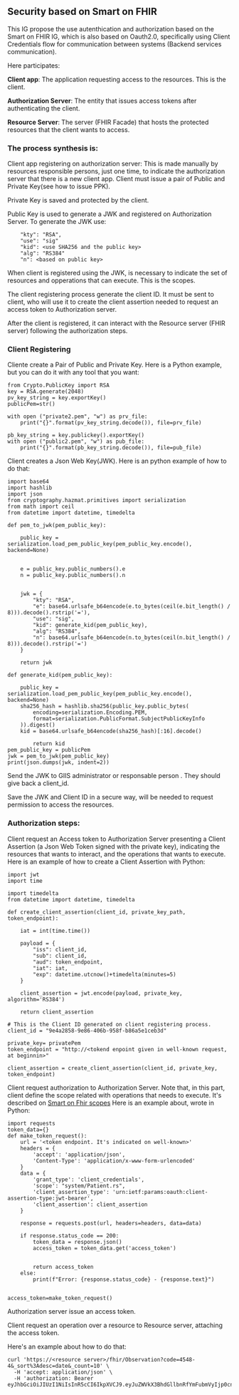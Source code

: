 ## Security based on Smart on FHIR

This IG propose the use autenthication and authorization based on the   Smart on FHIR IG, which is also based on Oauth2.0, specifically using Client Credentials flow for communication between systems (Backend services communication).

Here participates:

**Client app**: The application requesting access to the resources. This is the client.

**Authorization Server**: The entity that issues access tokens after authenticating the client.

**Resource Server**: The server (FHIR Facade) that hosts the protected resources that the client wants to access.

### The process synthesis is:
Client app registering on authorization server: This is made manually by resources responsible persons, just one time, to indicate the authorization server that there is a new client app. Client must issue a pair of Public and Private Key(see how to issue PPK).

Private Key is saved and protected by the client.

Public Key is used to generate a JWK and registered on Authorization Server. 
To generate the JWK use:

        "kty": "RSA",
        "use": "sig"
        "kid": <use SHA256 and the public key>
        "alg": "RS384"
        "n": <based on public key> 


When client is registered using the JWK, is necessary to indicate the set of resources and opperations that can execute. This is the scopes. 

The client registering process generate the client ID. It must be sent to client, who will use it to create the client assertion needed to request an access token to Authorization server.

After the client is registered, it can interact with the Resource server (FHIR server) following the authorization steps.

### Client Registering

Cliente create a Pair of Public and Private Key.
Here is a Python example, but you can do it with any tool that you want:

    from Crypto.PublicKey import RSA
    key = RSA.generate(2048)
    pv_key_string = key.exportKey()
    publicPem=str()
    
    with open ("private2.pem", "w") as prv_file:
        print("{}".format(pv_key_string.decode()), file=prv_file)
    
    pb_key_string = key.publickey().exportKey()
    with open ("public2.pem", "w") as pub_file:
        print("{}".format(pb_key_string.decode()), file=pub_file)


Client creates a Json Web Key(JWK). Here is an python example of how to do that:


    import base64
    import hashlib
    import json
    from cryptography.hazmat.primitives import serialization
    from math import ceil
    from datetime import datetime, timedelta
    
    def pem_to_jwk(pem_public_key):

        public_key = serialization.load_pem_public_key(pem_public_key.encode(), backend=None)
    
       
        e = public_key.public_numbers().e
        n = public_key.public_numbers().n
    
       
        jwk = {
            "kty": "RSA",
            "e": base64.urlsafe_b64encode(e.to_bytes(ceil(e.bit_length() / 8))).decode().rstrip('='),
            "use": "sig",  
            "kid": generate_kid(pem_public_key),
            "alg": "RS384",  
            "n": base64.urlsafe_b64encode(n.to_bytes(ceil(n.bit_length() / 8))).decode().rstrip('=')
        }
    
        return jwk
    
    def generate_kid(pem_public_key):
       
        public_key = serialization.load_pem_public_key(pem_public_key.encode(), backend=None)
        sha256_hash = hashlib.sha256(public_key.public_bytes(
            encoding=serialization.Encoding.PEM,
            format=serialization.PublicFormat.SubjectPublicKeyInfo
        )).digest()
        kid = base64.urlsafe_b64encode(sha256_hash)[:16].decode()
    
            return kid
    pem_public_key = publicPem
    jwk = pem_to_jwk(pem_public_key)
    print(json.dumps(jwk, indent=2))

Send the JWK to GIIS administrator or responsable person <add email contact here>.
They should give back a client_id.

Save the JWK and Client ID in a secure way, will be needed to request permission to access the resources. 




### Authorization steps:
Client request an Access token to Authorization Server presenting a Client Assertion (a Json Web Token signed with the private key), indicating the resources that wants to interact, and the operations that wants to execute.
Here is an example of how to create a Client Assertion with Python:


    import jwt
    import time
    
    import timedelta
    from datetime import datetime, timedelta
    
    def create_client_assertion(client_id, private_key_path, token_endpoint):
       
        iat = int(time.time())
   
        payload = {
            "iss": client_id,
            "sub": client_id,
            "aud": token_endpoint,
            "iat": iat,
            "exp": datetime.utcnow()+timedelta(minutes=5)
        }
    
        client_assertion = jwt.encode(payload, private_key, algorithm='RS384')
    
        return client_assertion
    
    # This is the Client ID generated on client registering process.
    client_id = "9e4a2858-9e86-406b-958f-b86a5e1ceb3d"

    private_key= privatePem
    token_endpoint = "http://<tokend enpoint given in well-known request, at beginnin>"
    
    client_assertion = create_client_assertion(client_id, private_key, token_endpoint)


Client request authorization to Authorization Server.
Note that, in this part, client define the scope related with operations that needs to execute. It's described on [Smart on Fhir scopes](http://hl7.org/fhir/smart-app-launch/scopes-and-launch-context.html)
Here is an example about, wrote in Python:

    import requests
    token_data={}
    def make_token_request():
        url = '<token endpoint. It's indicated on well-known>'
        headers = {
            'accept': 'application/json',
            'Content-Type': 'application/x-www-form-urlencoded'
        }
        data = {
            'grant_type': 'client_credentials',
            'scope': "system/Patient.rs",
            'client_assertion_type': 'urn:ietf:params:oauth:client-assertion-type:jwt-bearer',
            'client_assertion': client_assertion
        }
    
        response = requests.post(url, headers=headers, data=data)
        
        if response.status_code == 200:
            token_data = response.json()
            access_token = token_data.get('access_token')
            
            
            return access_token
        else:
            print(f"Error: {response.status_code} - {response.text}")
        
    
    access_token=make_token_request()

Authorization server issue an access token. 

Client request an operation over a resource to Resource server, attaching the access token.

Here's an example about how to do that:

```
curl 'https://<resource server>/fhir/Observation?code=4548-4&_sort%3Adesc=date&_count=10' \
  -H 'accept: application/json' \
  -H 'authorization: Bearer eyJhbGciOiJIUzI1NiIsInR5cCI6IkpXVCJ9.eyJuZWVkX3BhdGllbnRfYmFubmVyIjp0cnVlLCJzbWFydF9zdHlsZV91cmwiOiJodHRwczovL3NtYXJ0LmFyZ28ucnVuLy9zbWFydC1zdHlsZS5qc29uIiwicGF0aWVudCI6Ijg3YTMzOWQwLThjYWUtNDE4ZS04OWM3LTg2NTFlNmFhYjNjNiIsInRva2VuX3R5cGUiOiJiZWFyZXIiLCJzY29wZSI6ImxhdW5jaC9wYXRpZW50IHBhdGllbnQvT2JzZXJ2YXRpb24ucnMgcGF0aWVudC9QYXRpZW50LnJzIiwiY2xpZW50X2lkIjoiZGVtb19hcHBfd2hhdGV2ZXIiLCJleHBpcmVzX2luIjozNjAwLCJpYXQiOjE2MzM1MzIwMTQsImV4cCI6MTYzMzUzNTYxNH0.PzNw23IZGtBfgpBtbIczthV2hGwanG_eyvthVS8mrG4'
```